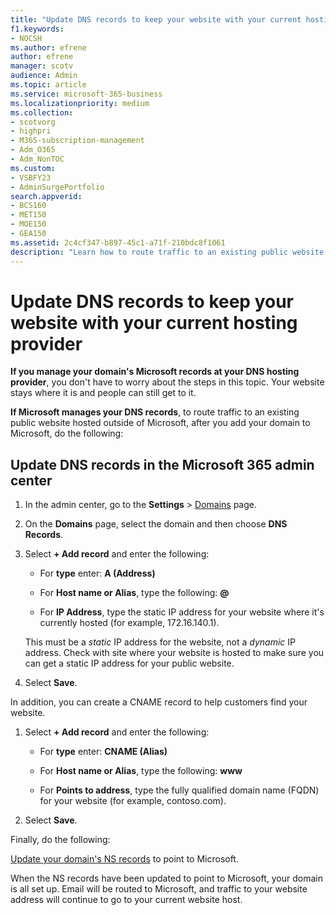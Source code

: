 ```yaml
---
title: "Update DNS records to keep your website with your current hosting provider"
f1.keywords:
- NOCSH
ms.author: efrene
author: efrene
manager: scotv
audience: Admin
ms.topic: article
ms.service: microsoft-365-business
ms.localizationpriority: medium
ms.collection: 
- scotvorg
- highpri
- M365-subscription-management
- Adm_O365
- Adm_NonTOC
ms.custom: 
- VSBFY23
- AdminSurgePortfolio
search.appverid:
- BCS160
- MET150
- MOE150
- GEA150
ms.assetid: 2c4cf347-b897-45c1-a71f-210bdc8f1061
description: "Learn how to route traffic to an existing public website hosted outside of Microsoft, if you have set Microsoft to manage DNS records for your custom domain."
---
```


# Update DNS records to keep your website with your current hosting provider

 **If you manage your domain's Microsoft records at your DNS hosting provider**, you don't have to worry about the steps in this topic. Your website stays where it is and people can still get to it. 
  
 **If Microsoft manages your DNS records**, to route traffic to an existing public website hosted outside of Microsoft, after you add your domain to Microsoft, do the following: 
  
## Update DNS records in the Microsoft 365 admin center
1. In the admin center, go to the **Settings** \> <a href="https://go.microsoft.com/fwlink/p/?linkid=834818" target="_blank">Domains</a> page.

1. On the **Domains** page, select the domain and then choose **DNS Records**.

1. Select **+ Add record** and enter the following: 
    
   - For **type** enter: **A (Address)**
    
   - For **Host name or Alias**, type the following: **@**
    
   - For **IP Address**, type the static IP address for your website where it's currently hosted (for example, 172.16.140.1). 
    
   This must be a  *static*  IP address for the website, not a  *dynamic*  IP address. Check with site where your website is hosted to make sure you can get a static IP address for your public website. 
    
1. Select **Save**. 
    
In addition, you can create a CNAME record to help customers find your website.
  
1. Select **+ Add record** and enter the following: 
    
   - For **type** enter: **CNAME (Alias)**
    
   - For **Host name or Alias**, type the following: **www**
    
   - For **Points to address**, type the fully qualified domain name (FQDN) for your website (for example, contoso.com). 
    
2. Select **Save**. 
    
Finally, do the following:
  
[Update your domain's NS records](../setup/add-domain.md) to point to Microsoft. 
  
When the NS records have been updated to point to Microsoft, your domain is all set up. Email will be routed to Microsoft, and traffic to your website address will continue to go to your current website host.
